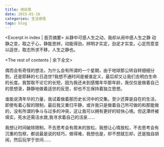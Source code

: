 ```yaml
---
title: 闹日思
date: 2015-01-16
categories: 生活感悟
tags: blog
---
```

<Excerpt in index | 首页摘要>
从静中可感人生之动，我却从闹中感人生之静 动静之变，取之于心，静能思辨，动能得劲，辨明才实定，劲足才实变。心定而意变以适世，取志所求不移，人生之静也。

<!--more-->
<The rest of contents | 余下全文>

偶而会有奇怪的想法，为什么会有所谓的一个星期，由于地球那公转自转细细分割，还是耶稣的七日造世?我想不通时间是被谁定义，最后却又让我们去明白生命的长度。我暂取不论它的长短，因为我还未到感慨年华那年龄，我仅仅是做着自己的思想录，静静地做着适世的反思，却也不忘保持着独立思想。

谁能说清年华的力量，我试着做着那历史长河中的交集。至少还算是自在的生活，即使有着心智的限制，最后我又重归平静，或许我只是做着自己所可做的和那能做的，没有所谓的争斗与过多的冲突，这让我可以拥有更好的轻快心境。但这潭终被填实，死水还需活水救,我寻求着自己的活泉……

我想让时间破除限制，不去思考会有周末的放松，我想让心情放松，不去思考会有沉重的包袱，都说最是说的轻巧，做得难，我想也是，却不想就忘却，还是独自胡闹，然后玩学于世间……
